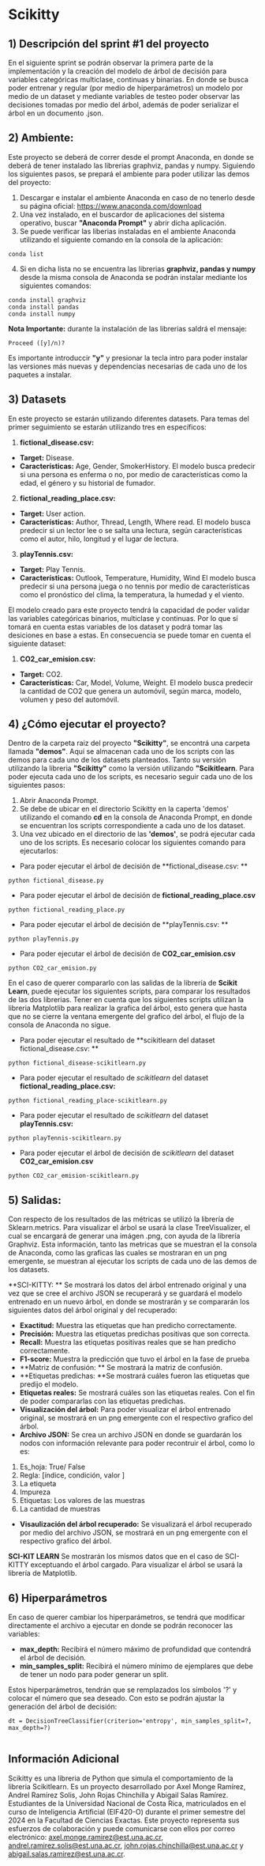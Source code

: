 # Scikitty

## 1) Descripción del sprint #1 del proyecto
En el siguiente sprint se podrán observar la primera parte de la implementación y la creación del modelo de árbol de decisión para variables categóricas multiclase, continuas y binarias. En donde se busca poder entrenar y regular (por medio de hiperparámetros) un modelo por medio de un dataset y mediante variables de testeo poder observar las decisiones tomadas por medio del árbol, además de poder serializar el árbol en un documento .json. 

## 2) Ambiente:
Este proyecto se deberá de correr desde el prompt Anaconda, en donde se deberá de tener instalado las librerias graphviz, pandas y numpy. Siguiendo los siguientes pasos, se prepará el ambiente para poder utilizar las demos del proyecto:
1. Descargar e instalar el ambiente Anaconda en caso de no tenerlo desde su página oficial: https://www.anaconda.com/download
2. Una vez instalado, en el buscardor de aplicaciones del sistema operativo, buscar **"Anaconda Prompt"** y abrir dicha aplicación.
3.  Se puede verificar las liberias instaladas en el ambiente Anaconda utilizando el siguiente comando en la consola de la aplicación:
```
conda list
```
4. Si en dicha lista no se encuentra las librerias **graphviz, pandas y numpy** desde la misma consola de Anaconda se podrán instalar mediante los siguientes comandos:
```
conda install graphviz
conda install pandas
conda install numpy
```
**Nota Importante:** durante la instalación de las librerias saldrá el mensaje:
```
Proceed ([y]/n)?
```
Es importante introduccir **"y"** y presionar la tecla intro para poder instalar las versiones más nuevas y dependencias necesarias de cada uno de los paquetes a instalar.
## 3) Datasets

En este proyecto se estarán utilizando diferentes datasets. Para temas del primer seguimiento se estarán utilizando tres en específicos:
1. **fictional_disease.csv:**
* **Target:** Disease.
* **Características:** Age, Gender, SmokerHistory.
El modelo busca predecir si una persona es enferma o no, por medio de características como la edad, el género y su historial de fumador.

2. **fictional_reading_place.csv:** 
* **Target:** User action.
* **Características:** Author, Thread, Length, Where read.
El modelo busca predecir si un lector lee o se salta una lectura, según características como el autor, hilo, longitud y el lugar de lectura. 

3. **playTennis.csv:** 
* **Target:** Play Tennis.
* **Características:** Outlook, Temperature, Humidity, Wind
El modelo busca predecir si una persona juega o no tennis por medio de características como el pronóstico del clima, la temperatura, la humedad y el viento.

El modelo creado para este proyecto tendrá la capacidad de poder validar las variables categóricas binarios, multiclase y continuas. Por lo que sí tomará en cuenta estas variables de los dataset y podrá tomar las desiciones en base a estas. En consecuencia se puede tomar en cuenta el siguiente dataset:

1. **CO2_car_emision.csv:**
* **Target:** CO2.
* **Características:** Car, Model, Volume, Weight.
El modelo busca predecir la cantidad de CO2 que genera un automóvil, según marca, modelo, volumen y peso del automóvil.

## 4) ¿Cómo ejecutar el proyecto?
Dentro de la carpeta raiz del proyecto **"Scikitty"**, se encontrá una carpeta llamada **"demos"**. Aquí se almacenan cada uno de los scripts con las demos para cada uno de los datasets planteados. Tanto su versión utilizando la libreria **"Scikitty"** como la versión utilizando **"Scikitlearn**. Para poder ejecuta cada uno de los scripts, es necesario seguir cada uno de los siguientes pasos:
1. Abrir Anaconda Prompt. 
2. Se debe de ubicar en el directorio Scikitty en la caperta 'demos' utilizando el comando **cd** en la consola de Anaconda Prompt, en donde se encuentran los scripts correspondiente a cada uno de los dataset. 
3. Una vez ubicado en el directorio de las **'demos'**, se podrá ejecutar cada uno de los scripts. Es necesario colocar los siguientes comando para ejecutarlos:
*   Para poder ejecutar el árbol de decisión de **fictional_disease.csv: **
```
python fictional_disease.py
```
* Para poder ejecutar el árbol de decisión de **fictional_reading_place.csv** 
```
python fictional_reading_place.py
```
* Para poder ejecutar el árbol de decisión de **playTennis.csv: **
```
python playTennis.py
```
* Para poder ejecutar el árbol de decisión de **CO2_car_emision.csv**
```
python CO2_car_emision.py
```
En el caso de querer compararlo con las salidas de la librería de **Scikit Learn**, puede ejecutar los siguientes scripts, para comparar los resultados de las dos librerias. Tener en cuenta que los siguientes scripts utilizan la libreria Matplotlib para realizar la grafica del árbol, esto genera que hasta que no se cierre la ventana emergente del grafico del árbol, el flujo de la consola de Anaconda no sigue.

* Para poder ejecutar el resultado de **scikitlearn del dataset fictional_disease.csv: **
```
python fictional_disease-scikitlearn.py
```
* Para poder ejecutar el resultado de *scikitlearn* del dataset **fictional_reading_place.csv:**
```
python fictional_reading_place-scikitlearn.py
```
* Para poder ejecutar el resultado de *scikitlearn* del dataset **playTennis.csv:**
```
python playTennis-scikitlearn.py
```
* Para poder ejecutar el árbol de decisión de *scikitlearn* del dataset **CO2_car_emision.csv**
```
python CO2_car_emision-scikitlearn.py
```

## 5) Salidas:
Con respecto de los resultados de las métricas se utilizó la librería de Sklearn.metrics. Para visualizar el árbol se usará la clase TreeVisualizer, el cual se encargará de generar una imágen .png, con ayuda de la librería Graphviz. Esta información, tanto las metricas que se muestran el la consola de Anaconda, como las graficas las cuales se mostraran en un png emergente, se muestran al ejecutar los scripts de cada uno de las demos de los datasets. 

**SCI-KITTY: **
Se mostrará los datos del árbol entrenado original y una vez que se cree el archivo JSON se recuperará y se guardará el modelo entrenado en un nuevo árbol, en donde se mostrarán y se compararán los siguientes datos del árbol original y del recuperado:
* **Exactitud:** Muestra las etiquetas que han predicho correctamente.
* **Precisión:**  Muestra las etiquetas predichas positivas que son correcta.
* **Recall:** Muestra las etiquetas positivas reales que se han predicho correctamente.
* **F1-score:** Muestra la predicción que tuvo el árbol en la fase de prueba
* **Matriz de confusión: ** Se mostrará la matriz de confusión.
* **Etiquetas predichas: **Se mostrará cuáles fueron las etiquetas que predijo el modelo.
* **Etiquetas reales:** Se mostrará cuáles son las etiquetas reales. Con el fin de poder compararlas con las etiquetas predichas.
* **Visualización del árbol:** Para poder visualizar el árbol entrenado original, se mostrará en un png emergente con el respectivo grafico del árbol.
* **Archivo JSON:** Se crea un archivo JSON en donde se guardarán los nodos con información relevante para poder recontruir el árbol, como lo es:
1. Es_hoja: True/ False
2. Regla: [índice, condición, valor ]
3. La etiqueta
4. Impureza
5. Etiquetas: Los valores de las muestras
6. La cantidad de muestras
* **Visaulización del árbol recuperado:** Se visualizará el árbol recuperado por medio del archivo JSON, se mostrará en un png emergente con el respectivo grafico del árbol.

**SCI-KIT LEARN**
Se mostrarán los mismos datos que en el caso de SCI-KITTY exceptuando el árbol cargado. Para visualizar el árbol se usará la librería de Matplotlib.

## 6) Hiperparámetros
En caso de querer cambiar los hiperparámetros, se tendrá que modificar directamente el archivo a ejecutar en donde se podrán reconocer las variables:
* **max_depth:** Recibirá el número máximo de profundidad que contendrá el árbol de decisión.
* **min_samples_split:** Recibirá el número mínimo de ejemplares que debe de tener un nodo para poder generar un split.

Estos hiperparámetros, tendrán que se remplazados los símbolos '?' y colocar el número que sea deseado. Con esto se podrán ajustar la generación del árbol de decisión:

```
dt = DecisionTreeClassifier(criterion='entropy', min_samples_split=?, max_depth=?)
	
```

## Información Adicional
Scikitty es una libreria de Python que simula el comportamiento de la libreria Scikitlearn. Es un proyecto desarrollado por Axel Monge Ramírez, Andrel Ramírez Solis, John Rojas Chinchilla y Abigail Salas Ramírez. Estudiantes de la Universidad Nacional de Costa Rica, matriculados en el curso de Inteligencia Artificial (EIF420-O) durante el primer semestre del 2024 en la Facultad de Ciencias Exactas. Este proyecto representa sus esfuerzos de colaboración y puede comunicarse con ellos por correo electrónico:  axel.monge.ramirez@est.una.ac.cr, andrel.ramirez.solis@est.una.ac.cr, john.rojas.chinchilla@est.una.ac.cr y abigail.salas.ramirez@est.una.ac.cr.